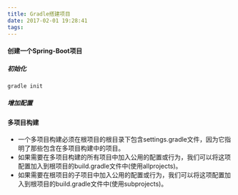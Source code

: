 ```yaml
---
title: Gradle搭建项目
date: 2017-02-01 19:28:41
tags:
---
```


#### 创建一个Spring-Boot项目

##### 初始化

```Bash
gradle init
```

##### 增加配置

#### 多项目构建




* 一个多项目构建必须在根项目的根目录下包含settings.gradle文件，因为它指明了那些包含在多项目构建中的项目。
* 如果需要在多项目构建的所有项目中加入公用的配置或行为，我们可以将这项配置加入到根项目的build.gradle文件中(使用allprojects)。
* 如果需要在根项目的子项目中加入公用的配置或行为，我们可以将这项配置加入到根项目的build.gradle文件中(使用subprojects)。